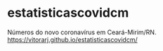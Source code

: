# estatisticascovidcm
Números do novo coronavírus em Ceará-Mirim/RN.
https://vitorarj.github.io/estatisticascovidcm/
